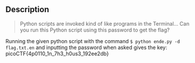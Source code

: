 ## Description

> Python scripts are invoked kind of like programs in the Terminal... Can you run this Python script using this password to get the flag?

Running the given python script with the command `$ python ende.py -d flag.txt.en` and inputting the password when asked gives the key: picoCTF{4p0110_1n_7h3_h0us3_192ee2db}
